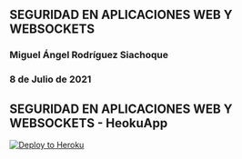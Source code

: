 ## SEGURIDAD EN APLICACIONES WEB Y WEBSOCKETS
### Miguel Ángel Rodríguez Siachoque
### 8 de Julio de 2021

## SEGURIDAD EN APLICACIONES WEB Y WEBSOCKETS - HeokuApp
[![Deploy to Heroku](https://www.herokucdn.com/deploy/button.png)](https://infinite-sierra-45870.herokuapp.com)
